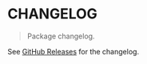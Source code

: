 # CHANGELOG

> Package changelog.

See [GitHub Releases](https://github.com/stdlib-js/stats-base-dists-cauchy-pdf/releases) for the changelog.